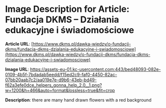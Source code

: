 # Image Description for Article: Fundacja DKMS – Działania edukacyjne i świadomościowe 
**Article URL**: [https://www.dkms.pl/dawka-wiedzy/o-fundacji-dkms/fundacja-dkms-dzialania-edukacyjne-i-swiadomosciowe](https://www.dkms.pl/dawka-wiedzy/o-fundacji-dkms/fundacja-dkms-dzialania-edukacyjne-i-swiadomosciowe)

**Image URL**: https://assets-eu-01.kc-usercontent.com:443/bed48093-082e-0109-4b5f-7bdadab5eedd/f15ed2c9-faf0-4450-82ac-07bb20aab7c2/aa019e7e-d9b6-43eb-bd49-f62a3efe0dce_helpers_gonna_help_2.0__1.png?w=1200&h=466&auto=format&lossless=true&fit=crop

**Description**: there are many hand drawn flowers with a red background
